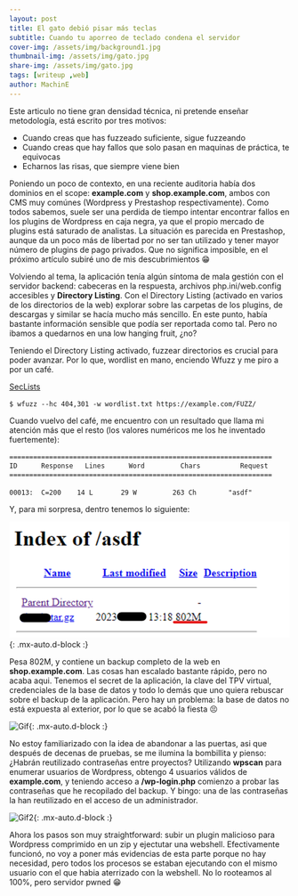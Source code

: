 ```yaml
---
layout: post
title: El gato debió pisar más teclas
subtitle: Cuando tu aporreo de teclado condena el servidor 
cover-img: /assets/img/background1.jpg
thumbnail-img: /assets/img/gato.jpg
share-img: /assets/img/gato.jpg
tags: [writeup ,web]
author: MachinE
---
```


Este articulo no tiene gran densidad técnica, ni pretende enseñar metodología, está escrito por tres motivos:

- Cuando creas que has fuzzeado suficiente, sigue fuzzeando
- Cuando creas que hay fallos que solo pasan en maquinas de práctica, te equivocas
- Echarnos las risas, que siempre viene bien

Poniendo un poco de contexto, en una reciente auditoria había dos dominios en el scope: **example.com** y **shop.example.com**, ambos con CMS muy comúnes (Wordpress y Prestashop respectivamente). Como todos sabemos, suele ser una perdida de tiempo intentar encontrar fallos en los plugins de Wordpress en caja negra, ya que el propio mercado de plugins está saturado de analistas. La situación es parecida en Prestashop, aunque da un poco más de libertad por no ser tan utilizado y tener mayor número de plugins de pago privados. Que no significa imposible, en el próximo artículo subiré uno de mis descubrimientos 😁

Volviendo al tema, la aplicación tenía algún síntoma de mala gestión con el servidor backend: cabeceras en la respuesta, archivos php.ini/web.config accesibles y **Directory Listing**. Con el Directory Listing (activado en varios de los directorios de la web) explorar sobre las carpetas de los plugins, de descargas y similar se hacía mucho más sencillo. En este punto, había bastante información sensible que podía ser reportada como tal. Pero no ibamos a quedarnos en una low hanging fruit, ¿no?

Teniendo el Directory Listing activado, fuzzear directorios es crucial para poder avanzar. Por lo que, wordlist en mano, enciendo Wfuzz y me piro a por un café.

[SecLists](https://github.com/danielmiessler/SecLists)

~~~
$ wfuzz --hc 404,301 -w wordlist.txt https://example.com/FUZZ/
~~~

Cuando vuelvo del café, me encuentro con un resultado que llama mi atención más que el resto (los valores numéricos me los he inventado fuertemente):

~~~
==================================================================
ID      Response   Lines      Word         Chars          Request
==================================================================

00013:  C=200    14 L       29 W         263 Ch        "asdf"
~~~

Y, para mi sorpresa, dentro tenemos lo siguiente:

![Directory](/assets/img/directoryasdf.png){: .mx-auto.d-block :}

Pesa 802M, y contiene un backup completo de la web en **shop.example.com**. Las cosas han escalado bastante rápido, pero no acaba aqui. Tenemos el secret de la aplicación, la clave del TPV virtual, credenciales de la base de datos y todo lo demás que uno quiera rebuscar sobre el backup de la aplicación. Pero hay un problema: la base de datos no está expuesta al exterior, por lo que se acabó la fiesta 😣

![Gif](https://media.tenor.com/A5cNMzE25REAAAAM/walter-white-breaking-bad.gif){: .mx-auto.d-block :}

No estoy familiarizado con la idea de abandonar a las puertas, asi que después de decenas de pruebas, se me ilumina la bombillita y pienso: ¿Habrán reutilizado contraseñas entre proyectos? Utilizando **wpscan** para enumerar usuarios de Wordpress, obtengo 4 usuarios válidos de **example.com**, y teniendo acceso a **/wp-login.php** comienzo a probar las contraseñas que he recopilado del backup. Y bingo: una de las contraseñas la han reutilizado en el acceso de un administrador.

![Gif2](https://i.gifer.com/origin/85/857ba75399923157e2c729f81c94c76c_w200.gif){: .mx-auto.d-block :}

Ahora los pasos son muy straightforward: subir un plugin malicioso para Wordpress comprimido en un zip y ejectutar una webshell. Efectivamente funcionó, no voy a poner más evidencias de esta parte porque no hay necesidad, pero todos los procesos se estaban ejecutando con el mismo usuario con el que habia aterrizado con la webshell. No lo rooteamos al 100%, pero servidor pwned 😁
